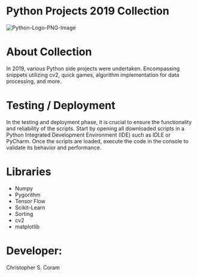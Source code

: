 # Python Projects 2019 Collection
![Python-Logo-PNG-Image](https://user-images.githubusercontent.com/36040531/60637416-583ee080-9de8-11e9-9c47-394846b3ce8c.png)

# About Collection
In 2019, various Python side projects were undertaken. Encompassing snippets utilizing cv2, quick games, algorithm implementation for data processing, and more.

# Testing / Deployment
In the testing and deployment phase, it is crucial to ensure the functionality and reliability of the scripts. Start by opening all downloaded scripts in a Python Integrated Development Environment (IDE) such as IDLE or PyCharm. Once the scripts are loaded, execute the code in the console to validate its behavior and performance. 

# Libraries
* Numpy
* Pygorithm
* Tensor Flow
* Scikit-Learn
* Sorting
* cv2
* matplotlib

# Developer:
Christopher S. Coram

